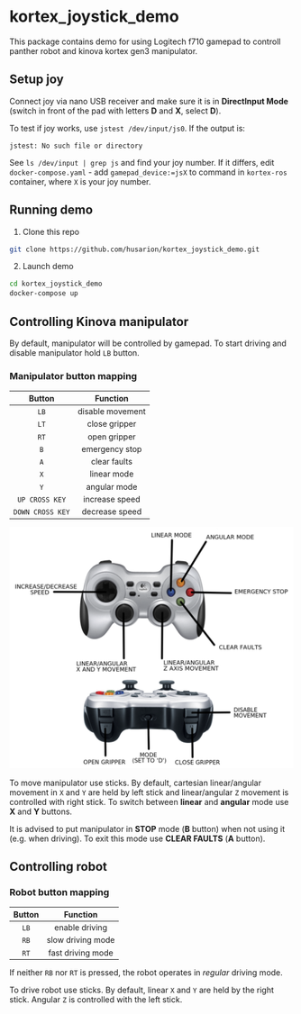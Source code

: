 # kortex_joystick_demo

This package contains demo for using Logitech f710 gamepad to controll panther robot and kinova kortex gen3 manipulator.

## Setup joy

Connect joy via nano USB receiver and make sure it is in **DirectInput Mode** (switch in front of the pad with letters **D** and **X**, select **D**).

To test if joy works, use `jstest /dev/input/js0`.
If the output is:

```
jstest: No such file or directory
```

See `ls /dev/input | grep js` and find your joy number. If it differs, edit `docker-compose.yaml` - add `gamepad_device:=jsX` to command in `kortex-ros` container, where `X` is your joy number. 

## Running demo

1. Clone this repo

```bash
git clone https://github.com/husarion/kortex_joystick_demo.git
```

2. Launch demo

```bash
cd kortex_joystick_demo
docker-compose up
```

## Controlling Kinova manipulator

By default, manipulator will be controlled by gamepad. To start driving and disable manipulator hold `LB` button.

### Manipulator button mapping

|  Button  |      Function      |
|:--------:|:------------------:|
|   `LB`   |   disable movement |
|   `LT`   |    close gripper   |
|   `RT`   |    open gripper    |
|   `B`    |   emergency stop   |
|   `A`    |    clear faults    |
|   `X`    |    linear mode     |
|   `Y`    |    angular mode    |
|   `UP CROSS KEY`    |    increase speed    |
|   `DOWN CROSS KEY`  |    decrease speed    |

![buttons](docs/gamepad_buttons.png)

To move manipulator use sticks.
By default, cartesian linear/angular movement in `X` and `Y` are held by left stick and linear/angular `Z` movement is controlled with right stick.
To switch between **linear** and **angular** mode use **X** and **Y** buttons. 

It is advised to put manipulator in **STOP** mode (**B** button) when not using it (e.g. when driving). To exit this mode use **CLEAR FAULTS** (**A** button).

## Controlling robot

### Robot button mapping

|  Button  |      Function      |
|:--------:|:------------------:|
|   `LB`   |   enable driving   |
|   `RB`   | slow driving mode  |
|   `RT`   |  fast driving mode |

If neither `RB` nor `RT` is pressed, the robot operates in *regular* driving mode.

To drive robot use sticks.
By default, linear `X` and `Y` are held by the right stick. Angular `Z` is controlled with the left stick.